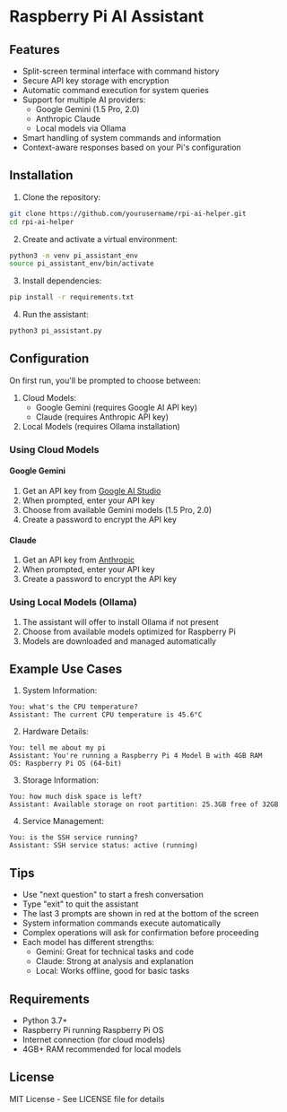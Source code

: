 # Raspberry Pi AI Assistant

## Features

- Split-screen terminal interface with command history
- Secure API key storage with encryption
- Automatic command execution for system queries
- Support for multiple AI providers:
  - Google Gemini (1.5 Pro, 2.0)
  - Anthropic Claude
  - Local models via Ollama
- Smart handling of system commands and information
- Context-aware responses based on your Pi's configuration

## Installation

1. Clone the repository:
```bash
git clone https://github.com/yourusername/rpi-ai-helper.git
cd rpi-ai-helper
```

2. Create and activate a virtual environment:
```bash
python3 -m venv pi_assistant_env
source pi_assistant_env/bin/activate
```

3. Install dependencies:
```bash
pip install -r requirements.txt
```

4. Run the assistant:
```bash
python3 pi_assistant.py
```

## Configuration

On first run, you'll be prompted to choose between:
1. Cloud Models:
   - Google Gemini (requires Google AI API key)
   - Claude (requires Anthropic API key)
2. Local Models (requires Ollama installation)

### Using Cloud Models

#### Google Gemini
1. Get an API key from [Google AI Studio](https://makersuite.google.com/app/apikey)
2. When prompted, enter your API key
3. Choose from available Gemini models (1.5 Pro, 2.0)
4. Create a password to encrypt the API key

#### Claude
1. Get an API key from [Anthropic](https://www.anthropic.com/)
2. When prompted, enter your API key
3. Create a password to encrypt the API key

### Using Local Models (Ollama)
1. The assistant will offer to install Ollama if not present
2. Choose from available models optimized for Raspberry Pi
3. Models are downloaded and managed automatically

## Example Use Cases

1. System Information:
```
You: what's the CPU temperature?
Assistant: The current CPU temperature is 45.6°C
```

2. Hardware Details:
```
You: tell me about my pi
Assistant: You're running a Raspberry Pi 4 Model B with 4GB RAM
OS: Raspberry Pi OS (64-bit)
```

3. Storage Information:
```
You: how much disk space is left?
Assistant: Available storage on root partition: 25.3GB free of 32GB
```

4. Service Management:
```
You: is the SSH service running?
Assistant: SSH service status: active (running)
```

## Tips
- Use "next question" to start a fresh conversation
- Type "exit" to quit the assistant
- The last 3 prompts are shown in red at the bottom of the screen
- System information commands execute automatically
- Complex operations will ask for confirmation before proceeding
- Each model has different strengths:
  - Gemini: Great for technical tasks and code
  - Claude: Strong at analysis and explanation
  - Local: Works offline, good for basic tasks

## Requirements
- Python 3.7+
- Raspberry Pi running Raspberry Pi OS
- Internet connection (for cloud models)
- 4GB+ RAM recommended for local models

## License
MIT License - See LICENSE file for details 